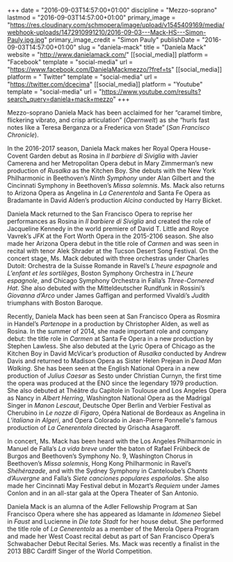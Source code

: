 +++
date = "2016-09-03T14:57:00+01:00"
discipline = "Mezzo-soprano"
lastmod = "2016-09-03T14:57:00+01:00"
primary_image = "https://res.cloudinary.com/schmopera/image/upload/v1545409169/media/webhook-uploads/1472910991210/2016-09-03---Mack-HS---Simon-Pauly.jpg.jpg"
primary_image_credit = "Simon Pauly"
publishDate = "2016-09-03T14:57:00+01:00"
slug = "daniela-mack"
title = "Daniela Mack"
website = "http://www.danielamack.com/"
[[social_media]]
platform = "Facebook"
template = "social-media"
url = "https://www.facebook.com/DanielaMackmezzo/?fref=ts"
[[social_media]]
platform = " Twitter"
template = "social-media"
url = "https://twitter.com/dcecima"
[[social_media]]
platform = "Youtube"
template = "social-media"
url = "https://www.youtube.com/results?search_query=daniela+mack+mezzo"
+++

Mezzo-soprano Daniela Mack has been acclaimed for her “caramel timbre, flickering vibrato, and crisp articulation” (*Opernwelt*) as she “hurls fast notes like a Teresa Berganza or a Frederica von Stade” (*San Francisco Chronicle*). 

In the 2016-2017 season, Daniela Mack makes her Royal Opera House-Covent Garden debut as Rosina in *Il barbiere di Siviglia* with Javier Camerena and her Metropolitan Opera debut in Mary Zimmerman’s new production of *Rusalka* as the Kitchen Boy. She debuts with the New York Philharmonic in Beethoven’s *Ninth Symphony* under Alan Gilbert and the Cincinnati Symphony in Beethoven’s *Missa solemnis*. Ms. Mack also returns to Arizona Opera as Angelina in *La Cenerentola* and Santa Fe Opera as Bradamante in David Alden’s production *Alcina* conducted by Harry Bicket.

Daniela Mack returned to the San Francisco Opera to reprise her performances as Rosina in *Il barbiere di Siviglia* and created the role of Jacqueline Kennedy in the world premiere of David T. Little and Royce Vavrek’s *JFK* at the Fort Worth Opera in the 2015-2106 season. She also made her Arizona Opera debut in the title role of *Carmen* and was seen in recital with tenor Alek Shrader at the Tucson Desert Song Festival. On the concert stage, Ms. Mack debuted with three orchestras under Charles Dutoit: Orchestra de la Suisse Romande in Ravel’s *L’heure espagnole* and *L’enfant et les sortilèges*, Boston Symphony Orchestra in *L’heure espagnole*, and Chicago Symphony Orchestra in Falla’s *Three-Cornered Hat*. She also debuted with the Mitteldeutscher Rundfunk in Rossini’s *Giovanna d’Arco* under James Gaffigan and performed Vivaldi’s *Judith* triumphans with Boston Baroque.

Recently, Daniela Mack has been seen at San Francisco Opera as Rosmira in Handel’s *Partenope* in a production by Christopher Alden, as well as Rosina. In the summer of 2014, she made important role and company debut: the title role in *Carmen* at Santa Fe Opera in a new production by Stephen Lawless. She also debuted at the Lyric Opera of Chicago as the Kitchen Boy in David McVicar’s production of *Rusalka* conducted by Andrew Davis and returned to Madison Opera as Sister Helen Prejean in *Dead Man Walking*. She has been seen at the English National Opera in a new production of *Julius Caesar* as Sesto under Christian Curnyn, the first time the opera was produced at the ENO since the legendary 1979 production. She also debuted at Théâtre du Capitole in Toulouse and Los Angeles Opera as Nancy in *Albert Herring*, Washington National Opera as the Madrigal Singer in *Manon Lescaut*, Deutsche Oper Berlin and Verbier Festival as Cherubino in *Le nozze di Figaro*, Opéra National de Bordeaux as Angelina in *L’italiana in Algeri*, and Opera Colorado in Jean-Pierre Ponnelle's famous production of *La Cenerentola* directed by Grischa Asagaroff. 

In concert, Ms. Mack has been heard with the Los Angeles Philharmonic in Manuel de Falla’s *La vida breve* under the baton of Rafael Frühbeck de Burgos and Beethoven’s Symphony No. 9, Washington Chorus in Beethoven’s *Missa solemnis*, Hong Kong Philharmonic in Ravel’s *Shéhérazade*, and with the Sydney Symphony in Canteloube’s *Chants d’Auvergne* and Falla’s *Siete canciones populares españolas*. She also made her Cincinnati May Festival debut in Mozart’s *Requiem* under James Conlon and in an all-star gala at the Opera Theater of San Antonio. 

Daniela Mack is an alumna of the Adler Fellowship Program at San Francisco Opera where she has appeared as Idamante in *Idomeneo* Siebel in *Faust* and Lucienne in *Die tote Stadt* for her house debut. She performed the title role of *La Cenerentola* as a member of the Merola Opera Program and made her West Coast recital debut as part of San Francisco Opera’s Schwabacher Debut Recital Series. Ms. Mack was recently a finalist in the 2013 BBC Cardiff Singer of the World Competition.
